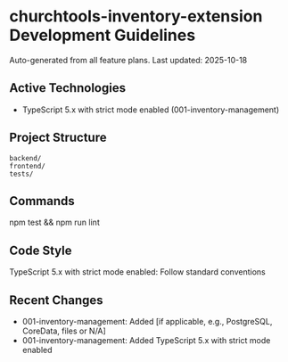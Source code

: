 # churchtools-inventory-extension Development Guidelines

Auto-generated from all feature plans. Last updated: 2025-10-18

## Active Technologies
- TypeScript 5.x with strict mode enabled (001-inventory-management)

## Project Structure
```
backend/
frontend/
tests/
```

## Commands
npm test && npm run lint

## Code Style
TypeScript 5.x with strict mode enabled: Follow standard conventions

## Recent Changes
- 001-inventory-management: Added [if applicable, e.g., PostgreSQL, CoreData, files or N/A]
- 001-inventory-management: Added TypeScript 5.x with strict mode enabled

<!-- MANUAL ADDITIONS START -->
<!-- MANUAL ADDITIONS END -->
